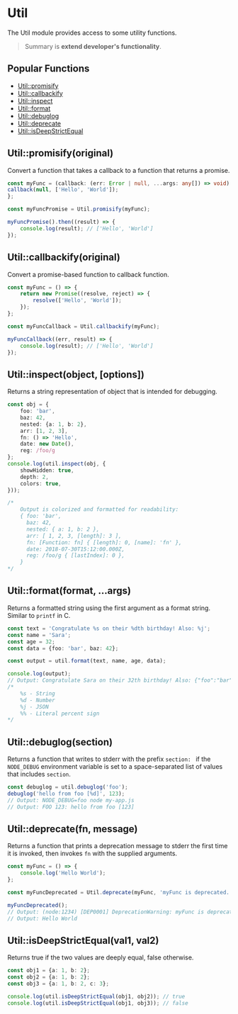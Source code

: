# Util

The Util module provides access to some utility functions.

> Summary is **extend developer's functionality**.

## Popular Functions

- [Util::promisify](#promisify)
- [Util::callbackify](#callbackify)
- [Util::inspect](#inspect)
- [Util::format](#format)
- [Util::debuglog](#debuglog)
- [Util::deprecate](#deprecate)
- [Util::isDeepStrictEqual](#isDeepStrictEqual)

## Util::promisify(original)

Convert a function that takes a callback to a function that returns a promise.

```typescript
const myFunc = (callback: (err: Error | null, ...args: any[]) => void) => {
callback(null, ['Hello', 'World']);
};

const myFuncPromise = Util.promisify(myFunc);

myFuncPromise().then((result) => {
    console.log(result); // ['Hello', 'World']
});
```

## Util::callbackify(original)

Convert a promise-based function to callback function.

```typescript
const myFunc = () => {
    return new Promise((resolve, reject) => {
        resolve(['Hello', 'World']);
    });
};

const myFuncCallback = Util.callbackify(myFunc);

myFuncCallback((err, result) => {
    console.log(result); // ['Hello', 'World']
});
```

## Util::inspect(object, [options])

Returns a string representation of object that is intended for debugging.

```typescript
const obj = {
    foo: 'bar',
    baz: 42,
    nested: {a: 1, b: 2},
    arr: [1, 2, 3],
    fn: () => 'Hello',
    date: new Date(),
    reg: /foo/g
};
console.log(util.inspect(obj, {
    showHidden: true,
    depth: 2,
    colors: true,
}));

/*
    Output is colorized and formatted for readability:
    { foo: 'bar',
      baz: 42,
      nested: { a: 1, b: 2 },
      arr: [ 1, 2, 3, [length]: 3 ],
      fn: [Function: fn] { [length]: 0, [name]: 'fn' },
      date: 2018-07-30T15:12:00.000Z,
      reg: /foo/g { [lastIndex]: 0 }, 
    }
*/

```

## Util::format(format, ...args)

Returns a formatted string using the first argument as a format string. Similar to `printf` in C.

```typescript
const text = 'Congratulate %s on their %dth birthday! Also: %j';
const name = 'Sara';
const age = 32;
const data = {foo: 'bar', baz: 42};

const output = util.format(text, name, age, data);

console.log(output);
// Output: Congratulate Sara on their 32th birthday! Also: {"foo":"bar","baz":42}
/*
    %s - String
    %d - Number
    %j - JSON
    %% - Literal percent sign
*/
```

## Util::debuglog(section)

Returns a function that writes to stderr with the prefix `section: ` if the `NODE_DEBUG` environment variable is set to
a space-separated list of values that includes `section`.

```typescript
const debuglog = util.debuglog('foo');
debuglog('hello from foo [%d]', 123);
// Output: NODE_DEBUG=foo node my-app.js
// Output: FOO 123: hello from foo [123]
```

## Util::deprecate(fn, message)

Returns a function that prints a deprecation message to stderr the first time it is invoked, then invokes `fn` with the
supplied arguments.

```typescript
const myFunc = () => {
    console.log('Hello World');
};

const myFuncDeprecated = Util.deprecate(myFunc, 'myFunc is deprecated. Please use myFunc2 instead.');

myFuncDeprecated();
// Output: (node:1234) [DEP0001] DeprecationWarning: myFunc is deprecated. Please use myFunc2 instead.
// Output: Hello World
```

## Util::isDeepStrictEqual(val1, val2)

Returns true if the two values are deeply equal, false otherwise.

```typescript
const obj1 = {a: 1, b: 2};
const obj2 = {a: 1, b: 2};
const obj3 = {a: 1, b: 2, c: 3};

console.log(util.isDeepStrictEqual(obj1, obj2)); // true
console.log(util.isDeepStrictEqual(obj1, obj3)); // false
```
